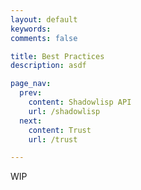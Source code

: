 ```yaml
---
layout: default
keywords:
comments: false

title: Best Practices
description: asdf

page_nav:
  prev:
    content: Shadowlisp API
    url: /shadowlisp
  next:
    content: Trust
    url: /trust

---
```


WIP
